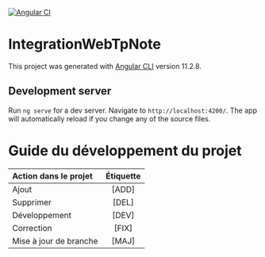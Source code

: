 [![Angular CI](https://github.com/RexT2507/Integration-Web-Tp-Note/actions/workflows/angular.yml/badge.svg)](https://github.com/RexT2507/Integration-Web-Tp-Note/actions/workflows/angular.yml)

# IntegrationWebTpNote

This project was generated with [Angular CLI](https://github.com/angular/angular-cli) version 11.2.8.

## Development server

Run `ng serve` for a dev server. Navigate to `http://localhost:4200/`. The app will automatically reload if you change any of the source files.

# Guide du développement du projet

| Action dans le projet |    Étiquette    |
| :---------------      |:---------------:|
| Ajout                 |      [ADD]      |
| Supprimer             |      [DEL]      |
| Développement         |      [DEV]      |
| Correction            |      [FIX]      |
| Mise à jour de branche|      [MAJ]      |
